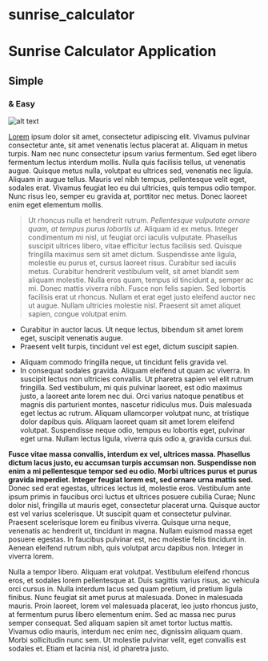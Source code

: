 sunrise_calculator
==
# Sunrise Calculator Application
## Simple
### & Easy



![alt text](http://icons.iconarchive.com/icons/iconsmind/outline/256/Sunrise-icon.png "Sunrise")

[Lorem](https://www.lipsum.com/) ipsum dolor sit amet, consectetur adipiscing elit. Vivamus pulvinar consectetur ante, sit amet venenatis lectus placerat at. Aliquam in metus turpis. Nam nec nunc consectetur ipsum varius fermentum. Sed eget libero fermentum lectus interdum mollis. Nulla quis facilisis tellus, ut venenatis augue. Quisque metus nulla, volutpat eu ultrices sed, venenatis nec ligula. Aliquam in augue tellus. Mauris vel nibh tempus, pellentesque velit eget, sodales erat. Vivamus feugiat leo eu dui ultricies, quis tempus odio tempor. Nunc risus leo, semper eu gravida at, porttitor nec metus. Donec laoreet enim eget elementum mollis.

>Ut rhoncus nulla et hendrerit rutrum. *Pellentesque vulputate ornare quam, at tempus purus lobortis ut*. Aliquam id ex metus. Integer condimentum mi nisl, ut feugiat orci iaculis vulputate. Phasellus suscipit ultrices libero, vitae efficitur lectus  facilisis sed. Quisque fringilla maximus sem sit amet dictum. Suspendisse ante ligula, molestie eu purus et, cursus laoreet risus. Curabitur sed iaculis metus. Curabitur hendrerit vestibulum velit, sit amet blandit sem aliquam molestie. Nulla eros quam, tempus id tincidunt a, semper ac mi. Donec mattis viverra nibh. Fusce non felis sapien. Sed lobortis facilisis erat ut rhoncus. Nullam et erat eget justo eleifend auctor nec ut augue. Nullam ultricies molestie nisl. Praesent sit amet aliquet sapien, congue volutpat enim.

*  Curabitur in auctor lacus.
  Ut neque lectus, bibendum sit amet lorem eget, suscipit venenatis augue.
* Praesent velit turpis, tincidunt vel est eget, dictum suscipit sapien.
+ Aliquam commodo fringilla neque, ut tincidunt felis gravida vel.
+ In consequat sodales gravida. Aliquam eleifend ut quam ac viverra. In suscipit lectus non ultricies convallis. Ut pharetra sapien vel elit rutrum fringilla. Sed vestibulum, mi quis pulvinar laoreet, est odio maximus justo, a laoreet ante lorem nec dui. Orci varius natoque penatibus et magnis dis parturient montes, nascetur ridiculus mus. Duis malesuada eget lectus ac rutrum. Aliquam ullamcorper volutpat nunc, at tristique dolor dapibus quis. Aliquam laoreet quam sit amet lorem eleifend volutpat. Suspendisse neque odio, tempus eu lobortis eget, pulvinar eget urna. Nullam lectus ligula, viverra quis odio a, gravida cursus dui.

**Fusce vitae massa convallis, interdum ex vel, ultrices massa. Phasellus dictum lacus justo, eu accumsan turpis accumsan non. Suspendisse non enim a mi pellentesque tempor sed eu odio. Morbi ultrices purus et purus gravida imperdiet. Integer feugiat lorem est, sed ornare urna mattis sed.** Donec sed erat egestas, ultrices lectus id, molestie eros. Vestibulum ante ipsum primis in faucibus orci luctus et ultrices posuere cubilia Curae; Nunc dolor nisl, fringilla ut mauris eget, consectetur placerat urna. Quisque auctor est vel varius scelerisque. Ut suscipit quam et consectetur pulvinar. Praesent scelerisque lorem eu finibus viverra. Quisque urna neque, venenatis ac hendrerit ut, tincidunt in magna. Nullam euismod massa eget posuere egestas. In faucibus pulvinar est, nec molestie felis tincidunt in. Aenean eleifend rutrum nibh, quis volutpat arcu dapibus non. Integer in viverra lorem.

Nulla a tempor libero. Aliquam erat volutpat. Vestibulum eleifend rhoncus eros, et sodales lorem pellentesque at. Duis sagittis varius risus, ac vehicula orci cursus in. Nulla interdum lacus sed quam pretium, id pretium ligula finibus. Nunc feugiat sit amet purus at malesuada. Donec in malesuada mauris. Proin laoreet, lorem vel malesuada placerat, leo justo rhoncus justo, at fermentum purus libero elementum enim. Sed ac massa nec purus semper consequat. Sed aliquam sapien sit amet tortor luctus mattis. Vivamus odio mauris, interdum nec enim nec, dignissim aliquam quam. Morbi sollicitudin nunc sem. Ut molestie pulvinar velit, eget convallis est sodales et. Etiam et lacinia nisl, id pharetra justo.
